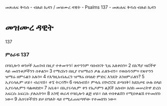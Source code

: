 ﻿
መጽሐፍ ቅዱስ - ብሉይ ኪዳን / መዝሙረ ዳዊት - Psalms 137 - መጽሐፍ ቅዱስ ብሉይ ኪዳን
# መዝሙረ ዳዊት
137
### ምዕራፍ 137
 በባቢሎን ወንዞች አጠገብ በዚያ ተቀመጥን፤ ጽዮንንም ባሰብናት ጊዜ አለቀስን።
2  በአኻያ ዛፎችዋ ላይ መሰንቆቻችንን ሰቀልን።
3  የማረኩን በዚያ የዝማሬን ቃል ፈለጉብን፥ የወሰዱንም። የጽዮንን ዝማሬ ዘምሩልን አሉን።
4  የእግዚአብሔርን ዝማሬ በባዕድ ምድር እንዴት እንዘምራለን?
5  ኢየሩሳሌም ሆይ፥ ብረሳሽ፥ ቀኜ ትርሳኝ።
6  ባላስብሽ፥ ምላሴ በጕሮሮዬ ይጣበቅ፤ ከደስታዬ ሁሉ በላይ ኢየሩሳሌምን ባልወድድ።
7  አቤቱ፥ በኢየሩሳሌም ቀን የኤዶምን ልጆች አስብ። እስከ መሠረትዋ ድረስ አፍርሱ አፍርሱ ያሉአትን።
8  አንቺ ወራዳ የባቢሎን ልጅ ሆይ፥ ስለ ተበቀልሽን የሚበቀልሽ የተመሰገነ ነው።
9  ሕፃናቶችሽን ይዞ በዓለት ላይ የሚፈጠፍጣቸው የተመሰገነ ነው።
